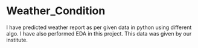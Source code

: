 # Weather_Condition
I have predicted weather report as per given data in python using different algo. 
I have also performed EDA in this project.
This data was given by our institute.
